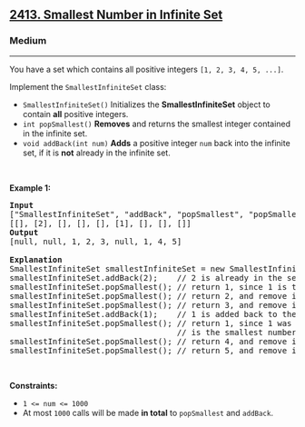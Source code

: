 <h2><a href="https://leetcode.com/problems/smallest-number-in-infinite-set/?envType=problem-list-v2&envId=heap-priority-queue">2413. Smallest Number in Infinite Set</a></h2><h3>Medium</h3><hr><p>You have a set which contains all positive integers <code>[1, 2, 3, 4, 5, ...]</code>.</p>

<p>Implement the <code>SmallestInfiniteSet</code> class:</p>

<ul>
	<li><code>SmallestInfiniteSet()</code> Initializes the <strong>SmallestInfiniteSet</strong> object to contain <strong>all</strong> positive integers.</li>
	<li><code>int popSmallest()</code> <strong>Removes</strong> and returns the smallest integer contained in the infinite set.</li>
	<li><code>void addBack(int num)</code> <strong>Adds</strong> a positive integer <code>num</code> back into the infinite set, if it is <strong>not</strong> already in the infinite set.</li>
</ul>

<p>&nbsp;</p>
<p><strong class="example">Example 1:</strong></p>

<pre>
<strong>Input</strong>
[&quot;SmallestInfiniteSet&quot;, &quot;addBack&quot;, &quot;popSmallest&quot;, &quot;popSmallest&quot;, &quot;popSmallest&quot;, &quot;addBack&quot;, &quot;popSmallest&quot;, &quot;popSmallest&quot;, &quot;popSmallest&quot;]
[[], [2], [], [], [], [1], [], [], []]
<strong>Output</strong>
[null, null, 1, 2, 3, null, 1, 4, 5]

<strong>Explanation</strong>
SmallestInfiniteSet smallestInfiniteSet = new SmallestInfiniteSet();
smallestInfiniteSet.addBack(2);    // 2 is already in the set, so no change is made.
smallestInfiniteSet.popSmallest(); // return 1, since 1 is the smallest number, and remove it from the set.
smallestInfiniteSet.popSmallest(); // return 2, and remove it from the set.
smallestInfiniteSet.popSmallest(); // return 3, and remove it from the set.
smallestInfiniteSet.addBack(1);    // 1 is added back to the set.
smallestInfiniteSet.popSmallest(); // return 1, since 1 was added back to the set and
                                   // is the smallest number, and remove it from the set.
smallestInfiniteSet.popSmallest(); // return 4, and remove it from the set.
smallestInfiniteSet.popSmallest(); // return 5, and remove it from the set.
</pre>

<p>&nbsp;</p>
<p><strong>Constraints:</strong></p>

<ul>
	<li><code>1 &lt;= num &lt;= 1000</code></li>
	<li>At most <code>1000</code> calls will be made <strong>in total</strong> to <code>popSmallest</code> and <code>addBack</code>.</li>
</ul>
